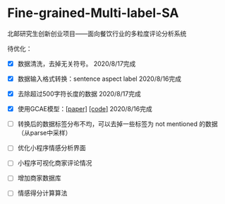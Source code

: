 # Fine-grained-Multi-label-SA
北邮研究生创新创业项目——面向餐饮行业的多粒度评论分析系统

待优化：

- [x] 数据清洗，去掉无关符号。 2020/8/17完成
- [x] 数据输入格式转换：sentence aspect label  2020/8/16完成
- [x] 去除超过500字符长度的数据 2020/8/17完成
- [x] 使用GCAE模型：[[paper]](https://www.aclweb.org/anthology/P18-1234/) [[code]](https://github.com/wxue004cs/GCAE) 2020/8/16完成
- [ ] 转换后的数据标签分布不均，可以去掉一些标签为 not mentioned 的数据（从parse中采样）
- [ ] 优化小程序情感分析界面
- [ ] 小程序可视化商家评论情况
- [ ] 增加商家数据库
- [ ] 情感得分计算算法

 

